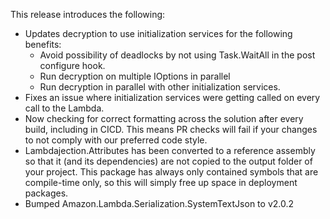 This release introduces the following:

- Updates decryption to use initialization services for the following benefits:
  - Avoid possibility of deadlocks by not using Task.WaitAll in the post configure hook.
  - Run decryption on multiple IOptions in parallel
  - Run decryption in parallel with other initialization services.
- Fixes an issue where initialization services were getting called on every call to the Lambda.
- Now checking for correct formatting across the solution after every build, including in CICD.  This means PR checks will fail if your changes to not comply with our preferred code style.
- Lambdajection.Attributes has been converted to a reference assembly so that it (and its dependencies) are not copied to the output folder of your project.  This package has always only contained symbols that are compile-time only, so this will simply free up space in deployment packages.
- Bumped Amazon.Lambda.Serialization.SystemTextJson to v2.0.2